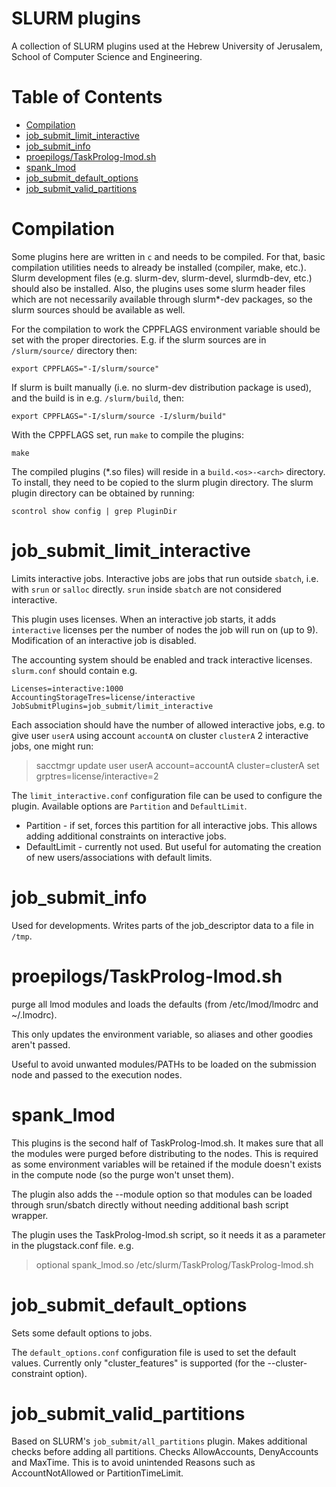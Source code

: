 # SLURM plugins

A collection of SLURM plugins used at the Hebrew University of Jerusalem,
School of Computer Science and Engineering.

# Table of Contents

* [Compilation](#compilation)
* [job_submit_limit_interactive](#job_submit_limit_interactive)
* [job_submit_info](#job_submit_info)
* [proepilogs/TaskProlog-lmod.sh](#proepilogstaskprolog-lmodsh)
* [spank_lmod](#spank_lmod)
* [job_submit_default_options](#job_submit_default_options)
* [job_submit_valid_partitions](#job_submit_valid_partitions)

# Compilation

Some plugins here are written in `c` and needs to be compiled. For that, basic
compilation utilities needs to already be installed (compiler, make,
etc.). Slurm development files (e.g. slurm-dev, slurm-devel, slurmdb-dev, etc.)
should also be installed. Also, the plugins uses some slurm header files which
are not necessarily available through slurm*-dev packages, so the slurm sources
should be available as well.

For the compilation to work the CPPFLAGS environment variable should be set
with the proper directories. E.g. if the slurm sources are in `/slurm/source/`
directory then:
```
export CPPFLAGS="-I/slurm/source"
```
If slurm is built manually (i.e. no slurm-dev distribution package is used), and
the build is in e.g. `/slurm/build`, then:
```
export CPPFLAGS="-I/slurm/source -I/slurm/build"
```

With the CPPFLAGS set, run `make` to compile the plugins:
```
make
```

The compiled plugins (*.so files) will reside in a `build.<os>-<arch>`
directory.  To install, they need to be copied to the slurm plugin
directory. The slurm plugin directory can be obtained by running:
```
scontrol show config | grep PluginDir
```

# job\_submit\_limit\_interactive

Limits interactive jobs. Interactive jobs are jobs that run outside `sbatch`,
i.e. with `srun` or `salloc` directly. `srun` inside `sbatch` are not
considered interactive.

This plugin uses licenses. When an interactive job starts, it adds
`interactive` licenses per the number of nodes the job will run
on (up to 9). Modification of an interactive job is disabled.

The accounting system should be enabled and track interactive licenses.
`slurm.conf` should contain e.g.

```
Licenses=interactive:1000
AccountingStorageTres=license/interactive
JobSubmitPlugins=job_submit/limit_interactive
```

Each association should have the number of allowed interactive jobs, e.g. to
give user `userA` using account `accountA` on cluster `clusterA` 2 interactive
jobs, one might run:
> sacctmgr update user userA account=accountA cluster=clusterA set grptres=license/interactive=2

The `limit_interactive.conf` configuration file can be used to configure the
plugin. Available options are `Partition` and `DefaultLimit`.
* Partition - if set, forces this partition for all interactive jobs. This
  allows adding additional constraints on interactive jobs.
* DefaultLimit - currently not used. But useful for automating the creation of
  new users/associations with default limits. 

# job\_submit\_info

Used for developments. Writes parts of the job\_descriptor data to a file in
`/tmp`.

# proepilogs/TaskProlog-lmod.sh

purge all lmod modules and loads the defaults (from /etc/lmod/lmodrc and
~/.lmodrc).

This only updates the environment variable, so aliases and other goodies aren't
passed.

Useful to avoid unwanted modules/PATHs to be loaded on the submission node and
passed to the execution nodes.

# spank\_lmod

This plugins is the second half of TaskProlog-lmod.sh. It makes sure that all
the modules were purged before distributing to the nodes. This is required as
some environment variables will be retained if the module doesn't exists in the
compute node (so the purge won't unset them).

The plugin also adds the --module option so that modules can be loaded through
srun/sbatch directly without needing additional bash script wrapper.

The plugin uses the TaskProlog-lmod.sh script, so it needs it as a parameter in
the plugstack.conf file. e.g.

> optional spank_lmod.so /etc/slurm/TaskProlog/TaskProlog-lmod.sh

# job\_submit\_default\_options

Sets some default options to jobs.

The `default_options.conf` configuration file is used to set the default
values. Currently only "cluster_features" is supported (for the
--cluster-constraint option).

# job\_submit\_valid\_partitions

Based on SLURM's `job_submit/all_partitions` plugin. Makes additional checks
before adding all partitions. Checks AllowAccounts, DenyAccounts and
MaxTime. This is to avoid unintended Reasons such as AccountNotAllowed or
PartitionTimeLimit.
